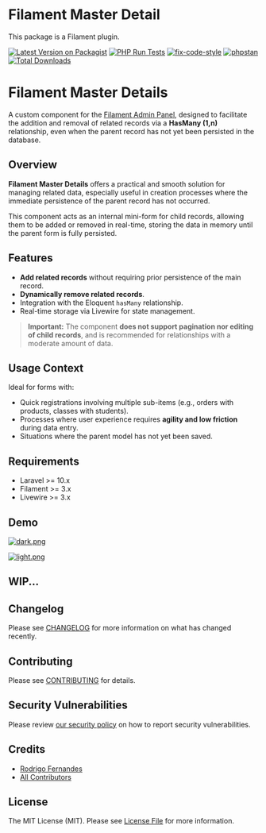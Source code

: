 # Filament Master Detail

This package is a Filament plugin.

[![Latest Version on Packagist](https://img.shields.io/packagist/v/rodrigofs/filament-masterdetail.svg?style=flat-square)](https://packagist.org/packages/rodrigofs/filament-masterdetail)
[![PHP Run Tests](https://github.com/rodrigofs/filament-masterdetail/actions/workflows/run-tests.yml/badge.svg)](https://github.com/rodrigofs/filament-masterdetail/actions/workflows/run-tests.yml)
[![fix-code-style](https://github.com/rodrigofs/filament-masterdetail/actions/workflows/fix-php-code-styling.yml/badge.svg)](https://github.com/rodrigofs/filament-masterdetail/actions/workflows/fix-php-code-styling.yml)
[![phpstan](https://github.com/rodrigofs/filament-masterdetail/actions/workflows/phpstan.yml/badge.svg)](https://github.com/rodrigofs/filament-masterdetail/actions/workflows/phpstan.yml)
[![Total Downloads](https://img.shields.io/packagist/dt/rodrigofs/filament-masterdetail.svg?style=flat-square)](https://packagist.org/packages/rodrigofs/filament-masterdetail)

# Filament Master Details

A custom component for the [Filament Admin Panel](https://filamentphp.com), designed to facilitate the addition and removal of related records via a **HasMany (1,n)** relationship, even when the parent record has not yet been persisted in the database.

## Overview

**Filament Master Details** offers a practical and smooth solution for managing related data, especially useful in creation processes where the immediate persistence of the parent record has not occurred.

This component acts as an internal mini-form for child records, allowing them to be added or removed in real-time, storing the data in memory until the parent form is fully persisted.

## Features

- **Add related records** without requiring prior persistence of the main record.
- **Dynamically remove related records**.
- Integration with the Eloquent `hasMany` relationship.
- Real-time storage via Livewire for state management.

> **Important:** The component **does not support pagination nor editing of child records**, and is recommended for relationships with a moderate amount of data.

## Usage Context

Ideal for forms with:
- Quick registrations involving multiple sub-items (e.g., orders with products, classes with students).
- Processes where user experience requires **agility and low friction** during data entry.
- Situations where the parent model has not yet been saved.

## Requirements

- Laravel >= 10.x
- Filament >= 3.x
- Livewire >= 3.x

## Demo

[![dark.png](https://raw.githubusercontent.com/rodrigofs/filament-masterdetail/refs/heads/main/.github/resources/dark.png)](https://youtu.be/ONHLSC0Znew)

[![light.png](https://raw.githubusercontent.com/rodrigofs/filament-masterdetail/refs/heads/main/.github/resources/light.png)](https://youtu.be/ONHLSC0Znew)

## WIP...

## Changelog

Please see [CHANGELOG](CHANGELOG.md) for more information on what has changed recently.

## Contributing

Please see [CONTRIBUTING](.github/CONTRIBUTING.md) for details.

## Security Vulnerabilities

Please review [our security policy](../../security/policy) on how to report security vulnerabilities.

## Credits

- [Rodrigo Fernandes](https://github.com/rodrigofs)
- [All Contributors](../../contributors)

## License

The MIT License (MIT). Please see [License File](LICENSE.md) for more information.
